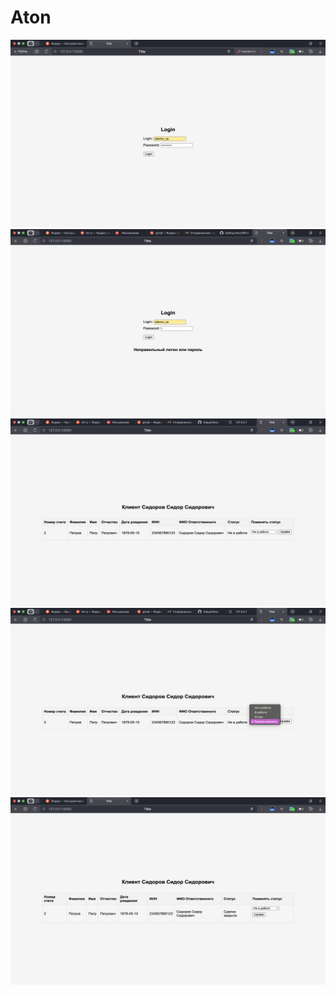 # Aton

<img src="screenshots/1.png" alt="Screenshot" width="600" height="300">  
<img src="screenshots/2.png" alt="Screenshot" width="600" height="300">   
<img src="screenshots/3.png" alt="Screenshot" width="600" height="300">  
<img src="screenshots/4.png" alt="Screenshot" width="600" height="300">  
<img src="screenshots/5.png" alt="Screenshot" width="600" height="300">  
